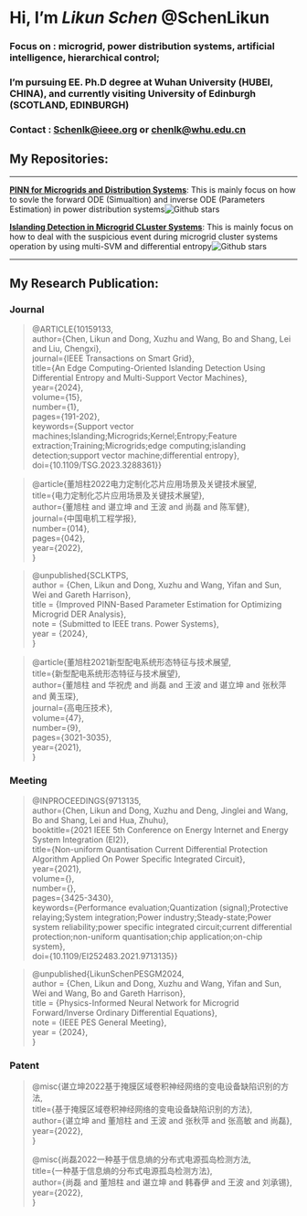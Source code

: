 # Hi, I’m ***Likun Schen*** @SchenLikun
### Focus on : microgrid, power distribution systems, artificial intelligence, hierarchical control;
### I’m pursuing EE. Ph.D degree at Wuhan University (HUBEI, CHINA), and currently visiting University of Edinburgh (SCOTLAND, EDINBURGH)
### Contact : Schenlk@ieee.org or chenlk@whu.edu.cn

## My Repositories:

---
**[PINN for Microgrids and Distribution Systems](https://github.com/SchenLikun/PINN-for-Microgrid-and-Power-Distribution-Systems)**: This is mainly focus on how to sovle the forward ODE (Simualtion)
 and inverse ODE (Parameters Estimation) in power distribution systems![Github stars](https://img.shields.io/github/stars/SchenLikun/PINN-for-Microgrid-and-Power-Distribution-Systems.svg)

**[Islanding Detection in Microgrid CLuster Systems](https://github.com/SchenLikun/SVM-for-microgrid-cluster-islanding-detection)**: This is mainly focus on how to deal with the suspicious event during microgrid cluster systems operation by using multi-SVM and differential entropy![Github stars](https://img.shields.io/github/stars/SchenLikun/SVM-for-microgrid-cluster-islanding-detection.svg)

---

## My Research Publication:

 ### Journal


>@ARTICLE{10159133,  
  author={Chen, Likun and Dong, Xuzhu and Wang, Bo and Shang, Lei and Liu, Chengxi},  
  journal={IEEE Transactions on Smart Grid},   
  title={An Edge Computing-Oriented Islanding Detection Using Differential Entropy and Multi-Support Vector Machines},   
  year={2024},  
  volume={15},  
  number={1},  
  pages={191-202},  
  keywords={Support vector machines;Islanding;Microgrids;Kernel;Entropy;Feature extraction;Training;Microgrids;edge computing;islanding detection;support vector machine;differential entropy},  
  doi={10.1109/TSG.2023.3288361}}  
>

>@article{董旭柱2022电力定制化芯片应用场景及关键技术展望,  
  title={电力定制化芯片应用场景及关键技术展望},  
  author={董旭柱 and 谌立坤 and 王波 and 尚磊 and 陈军健},  
  journal={中国电机工程学报},  
  number={014},  
  pages={042},  
  year={2022},  
}
>

> @unpublished{SCLKTPS,  
  author = {Chen, Likun and Dong, Xuzhu and Wang, Yifan and Sun, Wei and Gareth Harrison},  
  title  = {Improved PINN-Based Parameter Estimation for Optimizing Microgrid DER Analysis},  
  note   = {Submitted to IEEE trans. Power Systems},  
  year   = {2024},  
}  
  
>
>@article{董旭柱2021新型配电系统形态特征与技术展望,  
  title={新型配电系统形态特征与技术展望},  
  author={董旭柱 and 华祝虎 and 尚磊 and 王波 and 谌立坤 and 张秋萍 and 黄玉琛},  
  journal={高电压技术},  
  volume={47},  
  number={9},  
  pages={3021-3035},  
  year={2021},  
}  
>

 ### Meeting
>@INPROCEEDINGS{9713135,  
  author={Chen, Likun and Dong, Xuzhu and Deng, Jinglei and Wang, Bo and Shang, Lei and Hua, Zhuhu},  
  booktitle={2021 IEEE 5th Conference on Energy Internet and Energy System Integration (EI2)},   
  title={Non-uniform Quantisation Current Differential Protection Algorithm Applied On Power Specific Integrated Circuit},   
  year={2021},  
  volume={},  
  number={},  
  pages={3425-3430},  
  keywords={Performance evaluation;Quantization (signal);Protective relaying;System integration;Power industry;Steady-state;Power system reliability;power specific integrated circuit;current differential protection;non-uniform quantisation;chip application;on-chip system},  
  doi={10.1109/EI252483.2021.9713135}}  

>@unpublished{LikunSchenPESGM2024,  
  author = {Chen, Likun and Dong, Xuzhu and Wang, Yifan and Sun, Wei and Wang, Bo and Gareth Harrison},  
  title  = {Physics-Informed Neural Network for Microgrid Forward/Inverse Ordinary Differential Equations},  
  note   = {IEEE PES General Meeting},  
  year   = {2024},  
}  



### Patent
>
>@misc{谌立坤2022基于掩膜区域卷积神经网络的变电设备缺陷识别的方法,  
  title={基于掩膜区域卷积神经网络的变电设备缺陷识别的方法},  
  author={谌立坤 and 董旭柱 and 王波 and 张秋萍 and 张高敏 and 尚磊},  
  year={2022},  
}
>
>@misc{尚磊2022一种基于信息熵的分布式电源孤岛检测方法,  
  title={一种基于信息熵的分布式电源孤岛检测方法},  
  author={尚磊 and 董旭柱 and 谌立坤 and 韩春伊 and 王波 and 刘承锡},  
  year={2022},  
}





<!---
SchenLikun/SchenLikun is a ✨ special ✨ repository because its `README.md` (this file) appears on your GitHub profile.
You can click the Preview link to take a look at your changes.
--->
